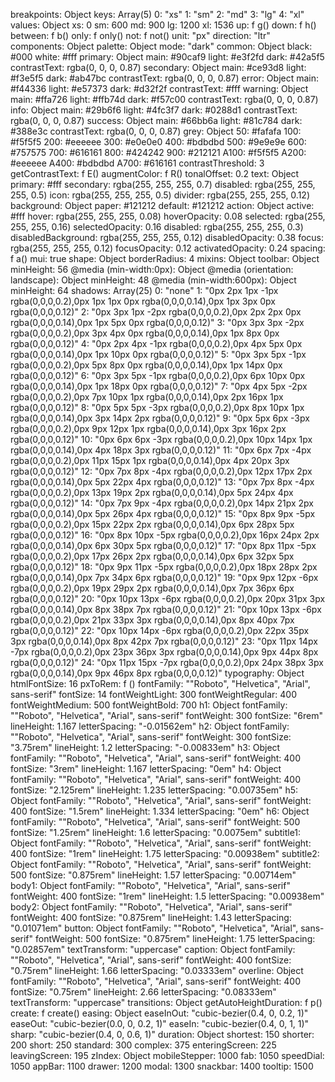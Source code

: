 breakpoints: Object
keys: Array(5)
0: "xs"
1: "sm"
2: "md"
3: "lg"
4: "xl"
values: Object
xs: 0
sm: 600
md: 900
lg: 1200
xl: 1536
up: f g()
down: f h()
between: f b()
only: f only()
not: f not()
unit: "px"
direction: "ltr"
components: Object
palette: Object
mode: "dark"
common: Object
black: 
#000
white: 
#fff
primary: Object
main: 
#90caf9
light: 
#e3f2fd
dark: 
#42a5f5
contrastText: 
rgba(0, 0, 0, 0.87)
secondary: Object
main: 
#ce93d8
light: 
#f3e5f5
dark: 
#ab47bc
contrastText: 
rgba(0, 0, 0, 0.87)
error: Object
main: 
#f44336
light: 
#e57373
dark: 
#d32f2f
contrastText: 
#fff
warning: Object
main: 
#ffa726
light: 
#ffb74d
dark: 
#f57c00
contrastText: 
rgba(0, 0, 0, 0.87)
info: Object
main: 
#29b6f6
light: 
#4fc3f7
dark: 
#0288d1
contrastText: 
rgba(0, 0, 0, 0.87)
success: Object
main: 
#66bb6a
light: 
#81c784
dark: 
#388e3c
contrastText: 
rgba(0, 0, 0, 0.87)
grey: Object
50: 
#fafafa
100: 
#f5f5f5
200: 
#eeeeee
300: 
#e0e0e0
400: 
#bdbdbd
500: 
#9e9e9e
600: 
#757575
700: 
#616161
800: 
#424242
900: 
#212121
A100: 
#f5f5f5
A200: 
#eeeeee
A400: 
#bdbdbd
A700: 
#616161
contrastThreshold: 3
getContrastText: f E()
augmentColor: f R()
tonalOffset: 0.2
text: Object
primary: 
#fff
secondary: 
rgba(255, 255, 255, 0.7)
disabled: 
rgba(255, 255, 255, 0.5)
icon: 
rgba(255, 255, 255, 0.5)
divider: 
rgba(255, 255, 255, 0.12)
background: Object
paper: 
#121212
default: 
#121212
action: Object
active: 
#fff
hover: 
rgba(255, 255, 255, 0.08)
hoverOpacity: 0.08
selected: 
rgba(255, 255, 255, 0.16)
selectedOpacity: 0.16
disabled: 
rgba(255, 255, 255, 0.3)
disabledBackground: 
rgba(255, 255, 255, 0.12)
disabledOpacity: 0.38
focus: 
rgba(255, 255, 255, 0.12)
focusOpacity: 0.12
activatedOpacity: 0.24
spacing: f a()
mui: true
shape: Object
borderRadius: 4
mixins: Object
toolbar: Object
minHeight: 56
@media (min-width:0px): Object
@media (orientation: landscape): Object
minHeight: 48
@media (min-width:600px): Object
minHeight: 64
shadows: Array(25)
0: "none"
1: "0px 2px 1px -1px rgba(0,0,0,0.2),0px 1px 1px 0px rgba(0,0,0,0.14),0px 1px 3px 0px rgba(0,0,0,0.12)"
2: "0px 3px 1px -2px rgba(0,0,0,0.2),0px 2px 2px 0px rgba(0,0,0,0.14),0px 1px 5px 0px rgba(0,0,0,0.12)"
3: "0px 3px 3px -2px rgba(0,0,0,0.2),0px 3px 4px 0px rgba(0,0,0,0.14),0px 1px 8px 0px rgba(0,0,0,0.12)"
4: "0px 2px 4px -1px rgba(0,0,0,0.2),0px 4px 5px 0px rgba(0,0,0,0.14),0px 1px 10px 0px rgba(0,0,0,0.12)"
5: "0px 3px 5px -1px rgba(0,0,0,0.2),0px 5px 8px 0px rgba(0,0,0,0.14),0px 1px 14px 0px rgba(0,0,0,0.12)"
6: "0px 3px 5px -1px rgba(0,0,0,0.2),0px 6px 10px 0px rgba(0,0,0,0.14),0px 1px 18px 0px rgba(0,0,0,0.12)"
7: "0px 4px 5px -2px rgba(0,0,0,0.2),0px 7px 10px 1px rgba(0,0,0,0.14),0px 2px 16px 1px rgba(0,0,0,0.12)"
8: "0px 5px 5px -3px rgba(0,0,0,0.2),0px 8px 10px 1px rgba(0,0,0,0.14),0px 3px 14px 2px rgba(0,0,0,0.12)"
9: "0px 5px 6px -3px rgba(0,0,0,0.2),0px 9px 12px 1px rgba(0,0,0,0.14),0px 3px 16px 2px rgba(0,0,0,0.12)"
10: "0px 6px 6px -3px rgba(0,0,0,0.2),0px 10px 14px 1px rgba(0,0,0,0.14),0px 4px 18px 3px rgba(0,0,0,0.12)"
11: "0px 6px 7px -4px rgba(0,0,0,0.2),0px 11px 15px 1px rgba(0,0,0,0.14),0px 4px 20px 3px rgba(0,0,0,0.12)"
12: "0px 7px 8px -4px rgba(0,0,0,0.2),0px 12px 17px 2px rgba(0,0,0,0.14),0px 5px 22px 4px rgba(0,0,0,0.12)"
13: "0px 7px 8px -4px rgba(0,0,0,0.2),0px 13px 19px 2px rgba(0,0,0,0.14),0px 5px 24px 4px rgba(0,0,0,0.12)"
14: "0px 7px 9px -4px rgba(0,0,0,0.2),0px 14px 21px 2px rgba(0,0,0,0.14),0px 5px 26px 4px rgba(0,0,0,0.12)"
15: "0px 8px 9px -5px rgba(0,0,0,0.2),0px 15px 22px 2px rgba(0,0,0,0.14),0px 6px 28px 5px rgba(0,0,0,0.12)"
16: "0px 8px 10px -5px rgba(0,0,0,0.2),0px 16px 24px 2px rgba(0,0,0,0.14),0px 6px 30px 5px rgba(0,0,0,0.12)"
17: "0px 8px 11px -5px rgba(0,0,0,0.2),0px 17px 26px 2px rgba(0,0,0,0.14),0px 6px 32px 5px rgba(0,0,0,0.12)"
18: "0px 9px 11px -5px rgba(0,0,0,0.2),0px 18px 28px 2px rgba(0,0,0,0.14),0px 7px 34px 6px rgba(0,0,0,0.12)"
19: "0px 9px 12px -6px rgba(0,0,0,0.2),0px 19px 29px 2px rgba(0,0,0,0.14),0px 7px 36px 6px rgba(0,0,0,0.12)"
20: "0px 10px 13px -6px rgba(0,0,0,0.2),0px 20px 31px 3px rgba(0,0,0,0.14),0px 8px 38px 7px rgba(0,0,0,0.12)"
21: "0px 10px 13px -6px rgba(0,0,0,0.2),0px 21px 33px 3px rgba(0,0,0,0.14),0px 8px 40px 7px rgba(0,0,0,0.12)"
22: "0px 10px 14px -6px rgba(0,0,0,0.2),0px 22px 35px 3px rgba(0,0,0,0.14),0px 8px 42px 7px rgba(0,0,0,0.12)"
23: "0px 11px 14px -7px rgba(0,0,0,0.2),0px 23px 36px 3px rgba(0,0,0,0.14),0px 9px 44px 8px rgba(0,0,0,0.12)"
24: "0px 11px 15px -7px rgba(0,0,0,0.2),0px 24px 38px 3px rgba(0,0,0,0.14),0px 9px 46px 8px rgba(0,0,0,0.12)"
typography: Object
htmlFontSize: 16
pxToRem: f ()
fontFamily: ""Roboto", "Helvetica", "Arial", sans-serif"
fontSize: 14
fontWeightLight: 300
fontWeightRegular: 400
fontWeightMedium: 500
fontWeightBold: 700
h1: Object
fontFamily: ""Roboto", "Helvetica", "Arial", sans-serif"
fontWeight: 300
fontSize: "6rem"
lineHeight: 1.167
letterSpacing: "-0.01562em"
h2: Object
fontFamily: ""Roboto", "Helvetica", "Arial", sans-serif"
fontWeight: 300
fontSize: "3.75rem"
lineHeight: 1.2
letterSpacing: "-0.00833em"
h3: Object
fontFamily: ""Roboto", "Helvetica", "Arial", sans-serif"
fontWeight: 400
fontSize: "3rem"
lineHeight: 1.167
letterSpacing: "0em"
h4: Object
fontFamily: ""Roboto", "Helvetica", "Arial", sans-serif"
fontWeight: 400
fontSize: "2.125rem"
lineHeight: 1.235
letterSpacing: "0.00735em"
h5: Object
fontFamily: ""Roboto", "Helvetica", "Arial", sans-serif"
fontWeight: 400
fontSize: "1.5rem"
lineHeight: 1.334
letterSpacing: "0em"
h6: Object
fontFamily: ""Roboto", "Helvetica", "Arial", sans-serif"
fontWeight: 500
fontSize: "1.25rem"
lineHeight: 1.6
letterSpacing: "0.0075em"
subtitle1: Object
fontFamily: ""Roboto", "Helvetica", "Arial", sans-serif"
fontWeight: 400
fontSize: "1rem"
lineHeight: 1.75
letterSpacing: "0.00938em"
subtitle2: Object
fontFamily: ""Roboto", "Helvetica", "Arial", sans-serif"
fontWeight: 500
fontSize: "0.875rem"
lineHeight: 1.57
letterSpacing: "0.00714em"
body1: Object
fontFamily: ""Roboto", "Helvetica", "Arial", sans-serif"
fontWeight: 400
fontSize: "1rem"
lineHeight: 1.5
letterSpacing: "0.00938em"
body2: Object
fontFamily: ""Roboto", "Helvetica", "Arial", sans-serif"
fontWeight: 400
fontSize: "0.875rem"
lineHeight: 1.43
letterSpacing: "0.01071em"
button: Object
fontFamily: ""Roboto", "Helvetica", "Arial", sans-serif"
fontWeight: 500
fontSize: "0.875rem"
lineHeight: 1.75
letterSpacing: "0.02857em"
textTransform: "uppercase"
caption: Object
fontFamily: ""Roboto", "Helvetica", "Arial", sans-serif"
fontWeight: 400
fontSize: "0.75rem"
lineHeight: 1.66
letterSpacing: "0.03333em"
overline: Object
fontFamily: ""Roboto", "Helvetica", "Arial", sans-serif"
fontWeight: 400
fontSize: "0.75rem"
lineHeight: 2.66
letterSpacing: "0.08333em"
textTransform: "uppercase"
transitions: Object
getAutoHeightDuration: f p()
create: f create()
easing: Object
easeInOut: "cubic-bezier(0.4, 0, 0.2, 1)"
easeOut: "cubic-bezier(0.0, 0, 0.2, 1)"
easeIn: "cubic-bezier(0.4, 0, 1, 1)"
sharp: "cubic-bezier(0.4, 0, 0.6, 1)"
duration: Object
shortest: 150
shorter: 200
short: 250
standard: 300
complex: 375
enteringScreen: 225
leavingScreen: 195
zIndex: Object
mobileStepper: 1000
fab: 1050
speedDial: 1050
appBar: 1100
drawer: 1200
modal: 1300
snackbar: 1400
tooltip: 1500